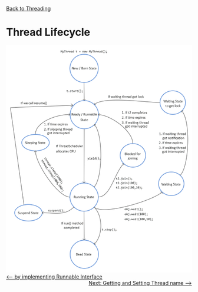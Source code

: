 [Back to Threading](../README.md)
# Thread Lifecycle

<img src="../../../assets/images/threading/thread_lifecycle.png"/>


<br>

<div style="float:left">
  <a href="../2_WaysToCreateThread/ImplementingRunnableInterface.md" style=""><-- by implementing Runnable Interface</a>
</div>


<div style="float:right">
  <a href="../4_ThreadName/README.md" style="">Next: Getting and Setting Thread name --> </a>
</div>

<br>